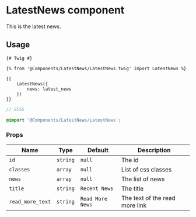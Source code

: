 # LatestNews component

This is the latest news.

## Usage

```twig
{# Twig #}

{% from '@Components/LatestNews/LatestNews.twig' import LatestNews %}

{{
    LatestNews({
        news: latest_news
    })
}}
```

```scss
// SCSS

@import '@Components/LatestNews/LatestNews';
```

### Props

| Name                | Type           | Default           | Description                    |
| ------------------- | -------------- | ----------------- | ------------------------------ |
| `id`                | `string`       | `null`            | The id                         |
| `classes`           | `array`        | `null`            | List of css classes            |
| `news`              | `array`        | `null`            | The list of news               |
| `title`             | `string`       | `Recent News`     | The title                      |
| `read_more_text`    | `string`       | `Read More News`  | The text of the read more link |